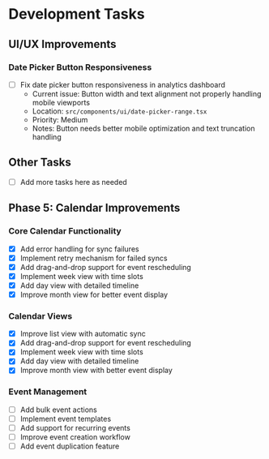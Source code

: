 # Development Tasks

## UI/UX Improvements

### Date Picker Button Responsiveness
- [ ] Fix date picker button responsiveness in analytics dashboard
  - Current issue: Button width and text alignment not properly handling mobile viewports
  - Location: `src/components/ui/date-picker-range.tsx`
  - Priority: Medium
  - Notes: Button needs better mobile optimization and text truncation handling

## Other Tasks
- [ ] Add more tasks here as needed

## Phase 5: Calendar Improvements

### Core Calendar Functionality
- [x] Add error handling for sync failures
- [x] Implement retry mechanism for failed syncs
- [x] Add drag-and-drop support for event rescheduling
- [x] Implement week view with time slots
- [x] Add day view with detailed timeline
- [x] Improve month view for better event display

### Calendar Views
- [x] Improve list view with automatic sync
- [x] Add drag-and-drop support for event rescheduling
- [x] Implement week view with time slots
- [x] Add day view with detailed timeline
- [x] Improve month view with better event display

### Event Management
- [ ] Add bulk event actions
- [ ] Implement event templates
- [ ] Add support for recurring events
- [ ] Improve event creation workflow
- [ ] Add event duplication feature 